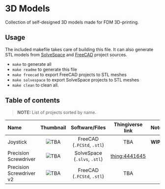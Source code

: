 # 3D Models

Collection of self-designed 3D models made for FDM 3D-printing.

## Usage
The included makefile takes care of building this file. It can also generate STL models from [SolveSpace](https://solvespace.com) and [FreeCAD](https://www.freecadweb.org/) project sources.

- `make` to generate all
- `make readme` to generate this file
- `make freecad` to export FreeCAD projects to STL meshes
- `make solvespace` to export SolveSpace projects to STL meshes
- `make clean` to clean all.

## Table of contents

> **NOTE:** List of projects sorted by name.

| Name | Thumbnail | Software/Files | Thingiverse link | Notes |
| :--- | :---: | :---: | :---: | :--- |
| Joystick | ![TBA]() | FreeCAD (`.FCStd`, `.stl`) | TBA | **WIP** |
| Precision Screwdriver | ![TBA]() | SolveSpace (`.slvs`, `.stl`) | [thing:4441645](https://www.thingiverse.com/thing:4441645) | |
| Precision Screwdriver v2 | ![TBA]() | FreeCAD (`.FCStd`, `.stl`) | TBA | |

